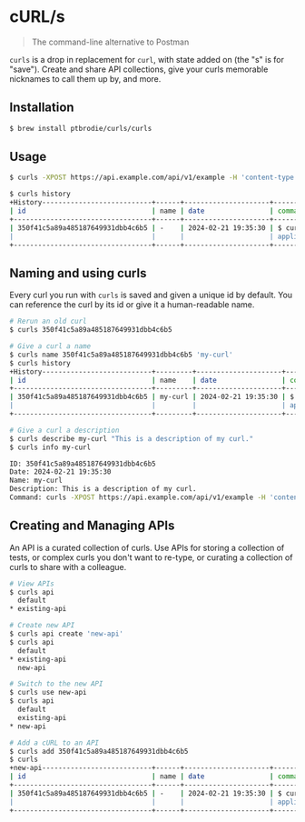 # cURL/s
> The command-line alternative to Postman

`curls` is a drop in replacement for `curl`, with state added on (the "s" is for "save"). Create and share API collections, give your curls memorable nicknames to call them up by, and more.

## Installation
```bash
$ brew install ptbrodie/curls/curls
```

## Usage

```bash
$ curls -XPOST https://api.example.com/api/v1/example -H 'content-type: application/json' -d '{"some": {"data": "here"}}'

$ curls history
+History---------------------------+------+---------------------+------------------------------------------------------------------------+
| id                               | name | date                | command                                                                |
+----------------------------------+------+---------------------+------------------------------------------------------------------------+
| 350f41c5a89a485187649931dbb4c6b5 | -    | 2024-02-21 19:35:30 | $ curls -XPOST https://api.example.com/api/v1/example -H 'content-type:|
|                                  |      |                     | application/json' -d '{"some": {"data": "here"}}'                      |
+----------------------------------+------+---------------------+------------------------------------------------------------------------+
```

## Naming and using curls

Every curl you run with `curls` is saved and given a unique id by default. You can reference the curl by its id or give it a human-readable name.

```bash
# Rerun an old curl
$ curls 350f41c5a89a485187649931dbb4c6b5 

# Give a curl a name
$ curls name 350f41c5a89a485187649931dbb4c6b5 'my-curl'
$ curls history 
+History---------------------------+---------+---------------------+------------------------------------------------------------------------+
| id                               | name    | date                | command                                                                |
+----------------------------------+---------+---------------------+------------------------------------------------------------------------+
| 350f41c5a89a485187649931dbb4c6b5 | my-curl | 2024-02-21 19:35:30 | $ curls -XPOST https://api.example.com/api/v1/example -H 'content-type:|
|                                  |         |                     | application/json' -d '{"some": {"data": "here"}}'                      |
+----------------------------------+---------+---------------------+------------------------------------------------------------------------+

# Give a curl a description
$ curls describe my-curl "This is a description of my curl."
$ curls info my-curl

ID: 350f41c5a89a485187649931dbb4c6b5
Date: 2024-02-21 19:35:30
Name: my-curl
Description: This is a description of my curl.
Command: curls -XPOST https://api.example.com/api/v1/example -H 'content-type: application/json' -d '{"some": {"data": "here"}}'
```

## Creating and Managing APIs
An API is a curated collection of curls. Use APIs for storing a collection of tests, or complex curls you don't want to re-type, or curating a collection of curls to share with a colleague.
```bash
# View APIs
$ curls api
  default
* existing-api

# Create new API
$ curls api create 'new-api'
$ curls api
  default
* existing-api
  new-api

# Switch to the new API
$ curls use new-api
$ curls api
  default
  existing-api
* new-api

# Add a cURL to an API
$ curls add 350f41c5a89a485187649931dbb4c6b5
$ curls
+new-api---------------------------+------+---------------------+------------------------------------------------------------------------+
| id                               | name | date                | command                                                                |
+----------------------------------+------+---------------------+------------------------------------------------------------------------+
| 350f41c5a89a485187649931dbb4c6b5 | -    | 2024-02-21 19:35:30 | $ curls -XPOST https://api.example.com/api/v1/example -H 'content-type:|
|                                  |      |                     | application/json' -d '{"some": {"data": "here"}}'                      |
+----------------------------------+------+---------------------+------------------------------------------------------------------------+
```




